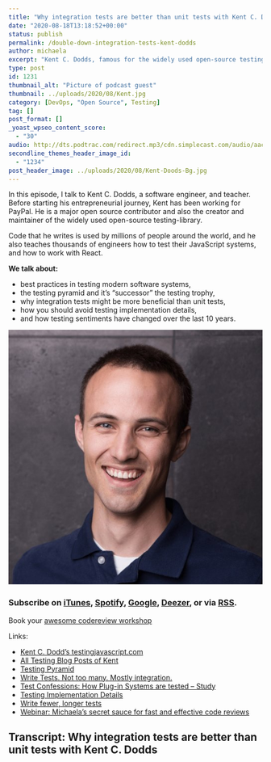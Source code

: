 ```yaml
---
title: "Why integration tests are better than unit tests with Kent C. Dodds"
date: "2020-08-18T13:18:52+00:00"
status: publish
permalink: /double-down-integration-tests-kent-dodds
author: michaela
excerpt: "Kent C. Dodds, famous for the widely used open-source testing-library, tells why integration tests are better than unit tests."
type: post
id: 1231
thumbnail_alt: "Picture of podcast guest"
thumbnail: ../uploads/2020/08/Kent.jpg
category: [DevOps, "Open Source", Testing]
tag: []
post_format: []
_yoast_wpseo_content_score:
  - "30"
audio: http://dts.podtrac.com/redirect.mp3/cdn.simplecast.com/audio/aaca90/aaca909a-e34f-49ae-a86f-f59e4fa807f0/4eafdc01-56ad-4284-bf8f-3bb6a307a936/kent-c-dodds-ready_tc.mp3
secondline_themes_header_image_id:
  - "1234"
post_header_image: ../uploads/2020/08/Kent-Doods-Bg.jpg
---
```


In this episode, I talk to Kent C. Dodds, a software engineer, and teacher. Before starting his entrepreneurial journey, Kent has been working for PayPal. He is a major open source contributor and also the creator and maintainer of the widely used open-source testing-library.

Code that he writes is used by millions of people around the world, and he also teaches thousands of engineers how to test their JavaScript systems, and how to work with React.

**We talk about:**

- best practices in testing modern software systems,
- the testing pyramid and it’s “successor” the testing trophy,
- why integration tests might be more beneficial than unit tests,
- how you should avoid testing implementation details,
- and how testing sentiments have changed over the last 10 years.

![](../uploads/2020/08/Kent.jpg)

### Subscribe on [iTunes](https://podcasts.apple.com/at/podcast/software-engineering-unlocked/id1477527378?l=en), [Spotify](https://open.spotify.com/show/2wz1OneBIDXpbBYeuyIsJL?si=2I0R0HuaTLK6RT0f7lDIFg), [Google](https://www.google.com/podcasts?feed=aHR0cHM6Ly9mZWVkcy5zaW1wbGVjYXN0LmNvbS9LMV9tdjBDSg%3D%3D), [Deezer](https://www.deezer.com/show/465682), or via [RSS](https://www.software-engineering-unlocked.com/subscribe/).

<div class="sponsorship">Book your  <a href="https://www.michaelagreiler.com/workshops/">awesome codereview workshop</a></div>

Links:

- [Kent C. Dodd’s testingjavascript.com](https://testingjavascript.com/)
- [All Testing Blog Posts of Kent](https://kentcdodds.com/blog/?q=testing)
- [Testing Pyramid](https://martinfowler.com/bliki/TestPyramid.html)
- [Write Tests. Not too many. Mostly integration.](https://kentcdodds.com/blog/write-tests)
- [Test Confessions: How Plug-in Systems are tested – Study](https://www.michaelagreiler.com/wp-content/uploads/2020/03/TUD-SERG-2011-010-Test-Confessions.pdf)
- [Testing Implementation Details](https://kentcdodds.com/blog/testing-implementation-details)
- [Write fewer, longer tests](https://kentcdodds.com/blog/write-fewer-longer-tests)
- [Webinar: Michaela’s secret sauce for fast and effective code reviews](https://youtu.be/DjIz7dJGHSI)

## Transcript: Why integration tests are better than unit tests with Kent C. Dodds

